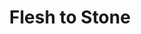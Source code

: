 ---
title: "Flesh to Stone"
permalink: /spells/flesh-to-stone/
tags:
  - Spell
available_for:
  - Warlock
  - Wizard
level: "6th Level"
school: "Transmutation"
range: "60 ft"
comp:
  - V
  - S
  - M
material: "a pinch of lime, water, and earth."
duration: "Up to 1 minute"
concentration: true
attack: "CON Save"
description: |
  You attempt to turn one creature that you can see within range into stone. If the target's body is made of flesh, the creature must make a constitution saving throw. On a failed save, it is restrained as its flesh begins to harden. On a successful save, the creature isn't affected.

  A creature restrained by this spell must make another constitution saving throw at the end of each of its turns. If it successfully saves against this spell three times, the spell ends. If it fails its saves three times, it is turned to stone and subjected to the petrified condition for the duration. The successes and failures don't need to be consecutive; keep track of both until the target collects three of a kind.

  If the creature is physically broken while petrified, it suffers from similar deformities if it reverts to its original state.

  If you maintain your concentration on this spell for the entire possible duration, the creature is turned to stone until the effect is removed.
excerpt: "You attempt to turn one creature that you can see within range into stone."
source: "Basic Rules"
---